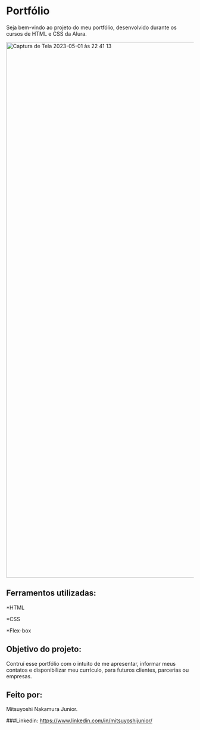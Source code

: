 # Portfólio
Seja bem-vindo ao projeto do meu portfólio, desenvolvido durante os cursos de HTML e CSS da Alura.

<img width="1440" alt="Captura de Tela 2023-05-01 às 22 41 13" src="https://user-images.githubusercontent.com/128213637/235461129-b9b98d5b-2289-4e0c-8d1b-e58bf3ba3db3.png">

## Ferramentos utilizadas:

*HTML

*CSS

*Flex-box

## Objetivo do projeto:

Contruí esse portfólio com o intuito de me apresentar, informar meus contatos e disponibilizar meu currículo, para futuros clientes, parcerias ou empresas.

## Feito por:

Mitsuyoshi Nakamura Junior.

###Linkedin: https://www.linkedin.com/in/mitsuyoshijunior/
